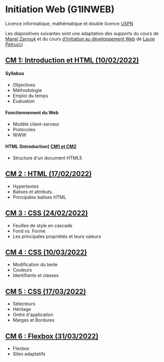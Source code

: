 # Initiation Web (G1INWEB)

Licence informatique, mathématique et double licence
[USPN](https://www.univ-paris13.fr/)

Les diapositives suivantes sont une adaptation  des
supports du cours de [Manel
Zarrouk](https://lipn.univ-paris13.fr/membre-2)
et du cours [d'Initiation au développement Web](https://lipn.univ-paris13.fr/~petrucci/M1106/
) de [Laure Petrucci](https://lipn.univ-paris13.fr/~petrucci/)




## [CM 1: Introduction et HTML (10/02/2022)](./01-intro)

#### Syllabus
* Objectives
* Méthodologie
* Emploi du temps 
* Évaluation 

#### Fonctionnement du Web
* Modèle client-serveur 
* Protocoles 
* WWW

#### HTML (Introduction) [CM1 et CM2](./02-html)
* Structure d'un document HTML5

## [CM 2 : HTML (17/02/2022)](./02-html)
* Hypertextes
* Balises et attributs.
* Principales balises HTML

## [CM 3 : CSS (24/02/2022)](./03-css)
* Feuilles de style en cascade
* Fond vs. Forme
* Les principales propriétés et leurs valeurs

## [CM 4 : CSS (10/03/2022)](./03-css/#/32)
* Modification du texte
* Couleurs
* Identifiants et classes

## [CM 5 : CSS (17/03/2022)](./03-css/#/44)
* Sélecteurs
* Héritage 
* Ordre d'application
* Marges et Bordures

## [CM 6 : Flexbox (31/03/2022)](./04-flex)
* Flexbox
* Sites adaptatifs
